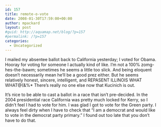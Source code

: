```yaml
---
id: 157
title: remote-o-vote
date: 2008-01-30T17:59:00+00:00
author: mpackard
layout: post
#guid: http://aquamap.net/blog/?p=157
#permalink: /?p=157
categories:
  - Uncategorized
---
```

I mailed my absentee ballot back to California yesterday; I voted for Obama. Hooray for voting for someone I actually kind of like. I&#8217;m not a 100% zomg-hes-the-bawm; sometimes he seems a little too slick. And being eloquent doesn&#8217;t necessarily mean he&#8217;ll be a good prez either. But he seems relatively honest, sincere, intelligent, and REPASENT ILLINOIS WHAT WHAT@(&%* There&#8217;s really no one else now that Kucinich is out.

It&#8217;s nice to be able to cast a ballot in a race that isn&#8217;t pre-decided. In the 2004 presidential race California was pretty much locked for Kerry, so I didn&#8217;t feel I had to vote for him. I was glad I got to vote for the Green party. I always feel dirty when I have to check that &#8220;I am a democrat and would like to vote in the democrat party primary.&#8221; I found out too late that you don&#8217;t have to do that.
